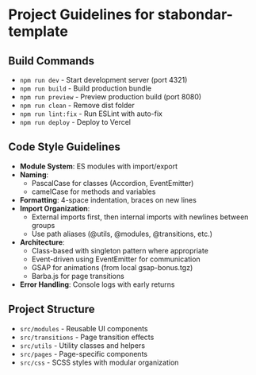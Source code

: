 # Project Guidelines for stabondar-template

## Build Commands
- `npm run dev` - Start development server (port 4321)
- `npm run build` - Build production bundle
- `npm run preview` - Preview production build (port 8080)
- `npm run clean` - Remove dist folder
- `npm run lint:fix` - Run ESLint with auto-fix
- `npm run deploy` - Deploy to Vercel

## Code Style Guidelines
- **Module System**: ES modules with import/export
- **Naming**: 
  - PascalCase for classes (Accordion, EventEmitter)
  - camelCase for methods and variables
- **Formatting**: 4-space indentation, braces on new lines
- **Import Organization**:
  - External imports first, then internal imports with newlines between groups
  - Use path aliases (@utils, @modules, @transitions, etc.)
- **Architecture**:
  - Class-based with singleton pattern where appropriate
  - Event-driven using EventEmitter for communication
  - GSAP for animations (from local gsap-bonus.tgz)
  - Barba.js for page transitions
- **Error Handling**: Console logs with early returns

## Project Structure
- `src/modules` - Reusable UI components
- `src/transitions` - Page transition effects
- `src/utils` - Utility classes and helpers
- `src/pages` - Page-specific components
- `src/css` - SCSS styles with modular organization